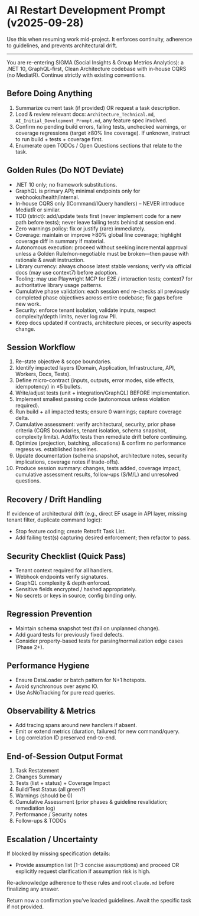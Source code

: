 # AI Restart Development Prompt (v2025-09-28)

Use this when resuming work mid-project. It enforces continuity, adherence to guidelines, and prevents architectural drift.

---
You are re-entering SIGMA (Social Insights & Group Metrics Analytics): a .NET 10, GraphQL-first, Clean Architecture codebase with in-house CQRS (no MediatR). Continue strictly with existing conventions.

## Before Doing Anything

1. Summarize current task (if provided) OR request a task description.
2. Load & review relevant docs: `Architecture_Technical.md`, `AI_Initial_Development_Prompt.md`, any feature spec involved.
3. Confirm no pending build errors, failing tests, unchecked warnings, or coverage regressions (target ≥80% line coverage). If unknown, instruct to run build + tests + coverage first.
4. Enumerate open TODOs / Open Questions sections that relate to the task.

## Golden Rules (Do NOT Deviate)

- .NET 10 only; no framework substitutions.
- GraphQL is primary API; minimal endpoints only for webhooks/health/internal.
- In-house CQRS only (ICommand/IQuery handlers) – NEVER introduce MediatR or similar.
- TDD (strict): add/update tests first (never implement code for a new path before tests); never leave failing tests behind at session end.
- Zero warnings policy: fix or justify (rare) immediately.
- Coverage: maintain or improve ≥80% global line coverage; highlight coverage diff in summary if material.
- Autonomous execution: proceed without seeking incremental approval unless a Golden Rule/non‑negotiable must be broken—then pause with rationale & await instruction.
- Library currency: always choose latest stable versions; verify via official docs (may use context7) before adoption.
- Tooling: may use Playwright MCP for E2E / interaction tests; context7 for authoritative library usage patterns.
- Cumulative phase validation: each session end re-checks all previously completed phase objectives across entire codebase; fix gaps before new work.
- Security: enforce tenant isolation, validate inputs, respect complexity/depth limits, never log raw PII.
- Keep docs updated if contracts, architecture pieces, or security aspects change.

## Session Workflow

1. Re-state objective & scope boundaries.
2. Identify impacted layers (Domain, Application, Infrastructure, API, Workers, Docs, Tests).
3. Define micro-contract (inputs, outputs, error modes, side effects, idempotency) in ≤5 bullets.
4. Write/adjust tests (unit + integration/GraphQL) BEFORE implementation.
5. Implement smallest passing code (autonomous unless violation required).
6. Run build + all impacted tests; ensure 0 warnings; capture coverage delta.
7. Cumulative assessment: verify architectural, security, prior phase criteria (CQRS boundaries, tenant isolation, schema snapshot, complexity limits). Add/fix tests then remediate drift before continuing.
8. Optimize (projection, batching, allocations) & confirm no performance regress vs. established baselines.
9. Update documentation (schema snapshot, architecture notes, security implications, coverage notes if trade-offs).
10. Produce session summary: changes, tests added, coverage impact, cumulative assessment results, follow-ups (S/M/L) and unresolved questions.

## Recovery / Drift Handling

If evidence of architectural drift (e.g., direct EF usage in API layer, missing tenant filter, duplicate command logic):
 
- Stop feature coding; create Retrofit Task List.
- Add failing test(s) capturing desired enforcement; then refactor to pass.

## Security Checklist (Quick Pass)

- Tenant context required for all handlers.
- Webhook endpoints verify signatures.
- GraphQL complexity & depth enforced.
- Sensitive fields encrypted / hashed appropriately.
- No secrets or keys in source; config binding only.

## Regression Prevention

- Maintain schema snapshot test (fail on unplanned change).
- Add guard tests for previously fixed defects.
- Consider property-based tests for parsing/normalization edge cases (Phase 2+).

## Performance Hygiene

- Ensure DataLoader or batch pattern for N+1 hotspots.
- Avoid synchronous over async IO.
- Use AsNoTracking for pure read queries.

## Observability & Metrics

- Add tracing spans around new handlers if absent.
- Emit or extend metrics (duration, failures) for new command/query.
- Log correlation ID preserved end-to-end.

## End-of-Session Output Format

1. Task Restatement
2. Changes Summary
3. Tests (list + status) + Coverage Impact
4. Build/Test Status (all green?)
5. Warnings (should be 0)
6. Cumulative Assessment (prior phases & guideline revalidation; remediation log)
7. Performance / Security notes
8. Follow-ups & TODOs

## Escalation / Uncertainty

If blocked by missing specification details:
 
- Provide assumption list (1–3 concise assumptions) and proceed OR explicitly request clarification if assumption risk is high.

Re-acknowledge adherence to these rules and root `claude.md` before finalizing any answer.

Return now a confirmation you’ve loaded guidelines. Await the specific task if not provided.
